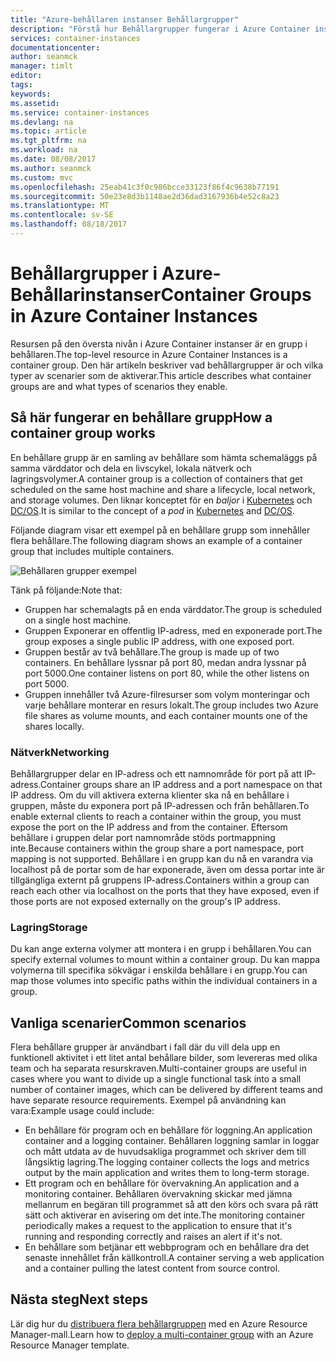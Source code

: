 ```yaml
---
title: "Azure-behållaren instanser Behållargrupper"
description: "Förstå hur Behållargrupper fungerar i Azure Container instanser"
services: container-instances
documentationcenter: 
author: seanmck
manager: timlt
editor: 
tags: 
keywords: 
ms.assetid: 
ms.service: container-instances
ms.devlang: na
ms.topic: article
ms.tgt_pltfrm: na
ms.workload: na
ms.date: 08/08/2017
ms.author: seanmck
ms.custom: mvc
ms.openlocfilehash: 25eab41c3f0c986bcce33123f86f4c9638b77191
ms.sourcegitcommit: 50e23e8d3b1148ae2d36dad3167936b4e52c8a23
ms.translationtype: MT
ms.contentlocale: sv-SE
ms.lasthandoff: 08/18/2017
---
```

# <a name="container-groups-in-azure-container-instances"></a><span data-ttu-id="05416-103">Behållargrupper i Azure-Behållarinstanser</span><span class="sxs-lookup"><span data-stu-id="05416-103">Container Groups in Azure Container Instances</span></span>

<span data-ttu-id="05416-104">Resursen på den översta nivån i Azure Container instanser är en grupp i behållaren.</span><span class="sxs-lookup"><span data-stu-id="05416-104">The top-level resource in Azure Container Instances is a container group.</span></span> <span data-ttu-id="05416-105">Den här artikeln beskriver vad behållargrupper är och vilka typer av scenarier som de aktiverar.</span><span class="sxs-lookup"><span data-stu-id="05416-105">This article describes what container groups are and what types of scenarios they enable.</span></span>

## <a name="how-a-container-group-works"></a><span data-ttu-id="05416-106">Så här fungerar en behållare grupp</span><span class="sxs-lookup"><span data-stu-id="05416-106">How a container group works</span></span>

<span data-ttu-id="05416-107">En behållare grupp är en samling av behållare som hämta schemaläggs på samma värddator och dela en livscykel, lokala nätverk och lagringsvolymer.</span><span class="sxs-lookup"><span data-stu-id="05416-107">A container group is a collection of containers that get scheduled on the same host machine and share a lifecycle, local network, and storage volumes.</span></span> <span data-ttu-id="05416-108">Den liknar konceptet för en *baljor* i [Kubernetes](https://kubernetes.io/docs/concepts/workloads/pods/pod/) och [DC/OS](https://dcos.io/docs/1.9/deploying-services/pods/).</span><span class="sxs-lookup"><span data-stu-id="05416-108">It is similar to the concept of a *pod* in [Kubernetes](https://kubernetes.io/docs/concepts/workloads/pods/pod/) and [DC/OS](https://dcos.io/docs/1.9/deploying-services/pods/).</span></span>

<span data-ttu-id="05416-109">Följande diagram visar ett exempel på en behållare grupp som innehåller flera behållare.</span><span class="sxs-lookup"><span data-stu-id="05416-109">The following diagram shows an example of a container group that includes multiple containers.</span></span>

![Behållaren grupper exempel][container-groups-example]

<span data-ttu-id="05416-111">Tänk på följande:</span><span class="sxs-lookup"><span data-stu-id="05416-111">Note that:</span></span>

- <span data-ttu-id="05416-112">Gruppen har schemalagts på en enda värddator.</span><span class="sxs-lookup"><span data-stu-id="05416-112">The group is scheduled on a single host machine.</span></span>
- <span data-ttu-id="05416-113">Gruppen Exponerar en offentlig IP-adress, med en exponerade port.</span><span class="sxs-lookup"><span data-stu-id="05416-113">The group exposes a single public IP address, with one exposed port.</span></span>
- <span data-ttu-id="05416-114">Gruppen består av två behållare.</span><span class="sxs-lookup"><span data-stu-id="05416-114">The group is made up of two containers.</span></span> <span data-ttu-id="05416-115">En behållare lyssnar på port 80, medan andra lyssnar på port 5000.</span><span class="sxs-lookup"><span data-stu-id="05416-115">One container listens on port 80, while the other listens on port 5000.</span></span>
- <span data-ttu-id="05416-116">Gruppen innehåller två Azure-filresurser som volym monteringar och varje behållare monterar en resurs lokalt.</span><span class="sxs-lookup"><span data-stu-id="05416-116">The group includes two Azure file shares as volume mounts, and each container mounts one of the shares locally.</span></span>

### <a name="networking"></a><span data-ttu-id="05416-117">Nätverk</span><span class="sxs-lookup"><span data-stu-id="05416-117">Networking</span></span>

<span data-ttu-id="05416-118">Behållargrupper delar en IP-adress och ett namnområde för port på att IP-adress.</span><span class="sxs-lookup"><span data-stu-id="05416-118">Container groups share an IP address and a port namespace on that IP address.</span></span> <span data-ttu-id="05416-119">Om du vill aktivera externa klienter ska nå en behållare i gruppen, måste du exponera port på IP-adressen och från behållaren.</span><span class="sxs-lookup"><span data-stu-id="05416-119">To enable external clients to reach a container within the group, you must expose the port on the IP address and from the container.</span></span> <span data-ttu-id="05416-120">Eftersom behållare i gruppen delar port namnområde stöds portmappning inte.</span><span class="sxs-lookup"><span data-stu-id="05416-120">Because containers within the group share a port namespace, port mapping is not supported.</span></span> <span data-ttu-id="05416-121">Behållare i en grupp kan du nå en varandra via localhost på de portar som de har exponerade, även om dessa portar inte är tillgängliga externt på gruppens IP-adress.</span><span class="sxs-lookup"><span data-stu-id="05416-121">Containers within a group can reach each other via localhost on the ports that they have exposed, even if those ports are not exposed externally on the group's IP address.</span></span>

### <a name="storage"></a><span data-ttu-id="05416-122">Lagring</span><span class="sxs-lookup"><span data-stu-id="05416-122">Storage</span></span>

<span data-ttu-id="05416-123">Du kan ange externa volymer att montera i en grupp i behållaren.</span><span class="sxs-lookup"><span data-stu-id="05416-123">You can specify external volumes to mount within a container group.</span></span> <span data-ttu-id="05416-124">Du kan mappa volymerna till specifika sökvägar i enskilda behållare i en grupp.</span><span class="sxs-lookup"><span data-stu-id="05416-124">You can map those volumes into specific paths within the individual containers in a group.</span></span>

## <a name="common-scenarios"></a><span data-ttu-id="05416-125">Vanliga scenarier</span><span class="sxs-lookup"><span data-stu-id="05416-125">Common scenarios</span></span>

<span data-ttu-id="05416-126">Flera behållare grupper är användbart i fall där du vill dela upp en funktionell aktivitet i ett litet antal behållare bilder, som levereras med olika team och ha separata resurskraven.</span><span class="sxs-lookup"><span data-stu-id="05416-126">Multi-container groups are useful in cases where you want to divide up a single functional task into a small number of container images, which can be delivered by different teams and have separate resource requirements.</span></span> <span data-ttu-id="05416-127">Exempel på användning kan vara:</span><span class="sxs-lookup"><span data-stu-id="05416-127">Example usage could include:</span></span>

- <span data-ttu-id="05416-128">En behållare för program och en behållare för loggning.</span><span class="sxs-lookup"><span data-stu-id="05416-128">An application container and a logging container.</span></span> <span data-ttu-id="05416-129">Behållaren loggning samlar in loggar och mått utdata av de huvudsakliga programmet och skriver dem till långsiktig lagring.</span><span class="sxs-lookup"><span data-stu-id="05416-129">The logging container collects the logs and metrics output by the main application and writes them to long-term storage.</span></span>
- <span data-ttu-id="05416-130">Ett program och en behållare för övervakning.</span><span class="sxs-lookup"><span data-stu-id="05416-130">An application and a monitoring container.</span></span> <span data-ttu-id="05416-131">Behållaren övervakning skickar med jämna mellanrum en begäran till programmet så att den körs och svara på rätt sätt och aktiverar en avisering om det inte.</span><span class="sxs-lookup"><span data-stu-id="05416-131">The monitoring container periodically makes a request to the application to ensure that it's running and responding correctly and raises an alert if it's not.</span></span>
- <span data-ttu-id="05416-132">En behållare som betjänar ett webbprogram och en behållare dra det senaste innehållet från källkontroll.</span><span class="sxs-lookup"><span data-stu-id="05416-132">A container serving a web application and a container pulling the latest content from source control.</span></span>

## <a name="next-steps"></a><span data-ttu-id="05416-133">Nästa steg</span><span class="sxs-lookup"><span data-stu-id="05416-133">Next steps</span></span>

<span data-ttu-id="05416-134">Lär dig hur du [distribuera flera behållargruppen](container-instances-multi-container-group.md) med en Azure Resource Manager-mall.</span><span class="sxs-lookup"><span data-stu-id="05416-134">Learn how to [deploy a multi-container group](container-instances-multi-container-group.md) with an Azure Resource Manager template.</span></span>

<!-- IMAGES -->

[container-groups-example]: ./media/container-instances-container-groups/container-groups-example.png
